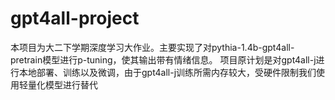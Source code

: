 # gpt4all-project
本项目为大二下学期深度学习大作业。主要实现了对pythia-1.4b-gpt4all-pretrain模型进行p-tuning，使其输出带有情绪信息。
项目原计划是对gpt4all-j进行本地部署、训练以及微调，由于gpt4all-j训练所需内存较大，受硬件限制我们使用轻量化模型进行替代
